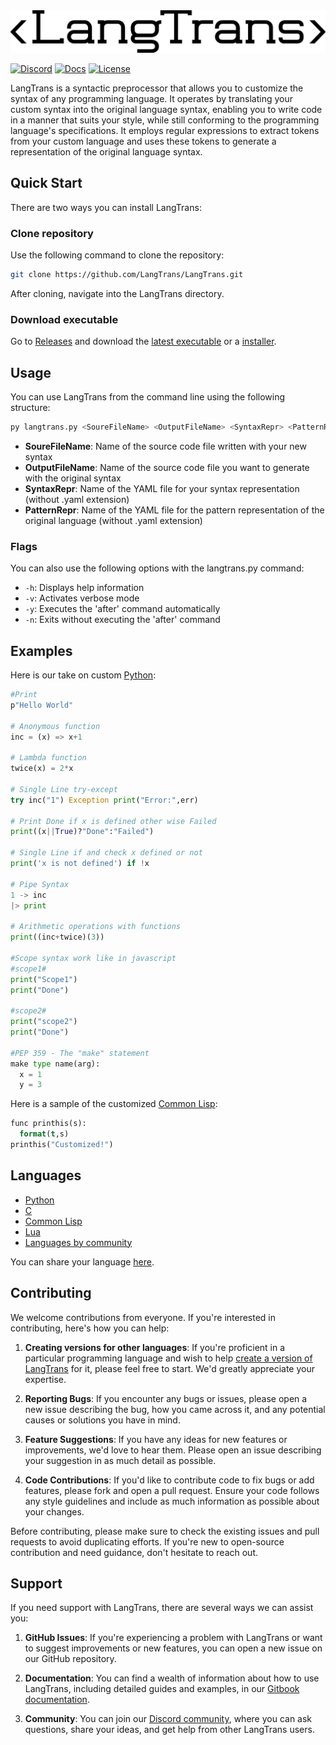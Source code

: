 <picture>
  <source media="(prefers-color-scheme: dark)" srcset="./assets/_LangTrans_dark.svg">
  <source media="(prefers-color-scheme: light)" srcset="./assets/_LangTrans_light.svg">
  <img alt="Shows an illustrated sun in light mode and a moon with stars in dark mode." src="./assets/_LangTrans_light.svg">
</picture>

<br />

[![Discord](https://img.shields.io/discord/802179593293267006?style=flat-square&logo=discord)](https://discord.gg/3nDwppur5)
[![Docs](https://img.shields.io/badge/Gitbook-docs-lightgrey?style=flat-square&logo=gitbook&logoColor=white)](https://bijinregipanicker.gitbook.io/langtrans/)
[![License](https://img.shields.io/github/license/B-R-P/langtrans?style=flat-square&logo=open-source-initiative)](https://raw.githubusercontent.com/B-R-P/LangTrans/main/LICENSE)

LangTrans is a syntactic preprocessor that allows you to customize the syntax of any programming language. It operates by translating your custom syntax into the original language syntax, enabling you to write code in a manner that suits your style, while still conforming to the programming language's specifications. It employs regular expressions to extract tokens from your custom language and uses these tokens to generate a representation of the original language syntax.

## Quick Start

There are two ways you can install LangTrans:

### **Clone repository**

Use the following command to clone the repository:

```bash
git clone https://github.com/LangTrans/LangTrans.git
```

After cloning, navigate into the LangTrans directory.

### **Download executable**

Go to [Releases](https://github.com/LangTrans/LangTrans/releases) and download the [latest executable]((https://github.com/LangTrans/LangTrans/releases/download/1.6/langtrans.exe)) or a [installer](https://github.com/LangTrans/LangTrans/releases/download/1.6/LangTrans_Installer.exe).

## Usage

You can use LangTrans from the command line using the following structure:

```bash
py langtrans.py <SoureFileName> <OutputFileName> <SyntaxRepr> <PatternRepr>
```

* **SoureFileName**: Name of the source code file written with your new syntax
* **OutputFileName**: Name of the source code file you want to generate with the original syntax
* **SyntaxRepr**: Name of the YAML file for your syntax representation (without .yaml extension)
* **PatternRepr**: Name of the YAML file for the pattern representation of the original language (without .yaml extension)

### Flags

You can also use the following options with the langtrans.py command:

* `-h`: Displays help information
* `-v`: Activates verbose mode
* `-y`: Executes the 'after' command automatically
* `-n`: Exits without executing the 'after' command

## Examples

Here is our take on custom [Python](https://github.com/LangTrans/Python_Trans):

```py
#Print
p"Hello World"

# Anonymous function
inc = (x) => x+1

# Lambda function
twice(x) = 2*x

# Single Line try-except
try inc("1") Exception print("Error:",err)

# Print Done if x is defined other wise Failed
print((x||True)?"Done":"Failed")

# Single Line if and check x defined or not
print('x is not defined') if !x

# Pipe Syntax
1 -> inc
|> print

# Arithmetic operations with functions
print((inc+twice)(3))

#Scope syntax work like in javascript
#scope1#
print("Scope1")
print("Done")

#scope2#
print("scope2")
print("Done")

#PEP 359 - The "make" statement
make type name(arg):
  x = 1
  y = 3
```

Here is a sample of the customized [Common Lisp](https://github.com/LangTrans/LISP_Trans):

```lisp
func printhis(s):
  format(t,s)
printhis("Customized!")
```

## Languages

* [Python](https://github.com/LangTrans/Python_Trans)
* [C](https://github.com/LangTrans/C_Trans)
* [Common Lisp](https://github.com/LangTrans/LISP_Trans)
* [Lua](https://github.com/LangTrans/Lua_Trans)
* [Languages by community](https://langtrans.github.io/langtransrepos/)

You can share your language [here](https://forms.gle/YDEKapaTZmJspyDeA).

## Contributing

We welcome contributions from everyone. If you're interested in contributing, here's how you can help:

1. **Creating versions for other languages**: If you're proficient in a particular programming language and wish to help [create a version of LangTrans](https://forms.gle/YDEKapaTZmJspyDeA) for it, please feel free to start. We'd greatly appreciate your expertise.

1. **Reporting Bugs**: If you encounter any bugs or issues, please open a new issue describing the bug, how you came across it, and any potential causes or solutions you have in mind.

1. **Feature Suggestions**: If you have any ideas for new features or improvements, we'd love to hear them. Please open an issue describing your suggestion in as much detail as possible.

1. **Code Contributions**: If you'd like to contribute code to fix bugs or add features, please fork and open a pull request. Ensure your code follows any style guidelines and include as much information as possible about your changes.

Before contributing, please make sure to check the existing issues and pull requests to avoid duplicating efforts. If you're new to open-source contribution and need guidance, don't hesitate to reach out.

## Support

If you need support with LangTrans, there are several ways we can assist you:

1. **GitHub Issues**: If you're experiencing a problem with LangTrans or want to suggest improvements or new features, you can open a new issue on our GitHub repository.

1. **Documentation**: You can find a wealth of information about how to use LangTrans, including detailed guides and examples, in our [Gitbook documentation](https://bijinregipanicker.gitbook.io/langtrans/).

1. **Community**: You can join our [Discord community](https://discord.gg/3nDwppur5S), where you can ask questions, share your ideas, and get help from other LangTrans users.
